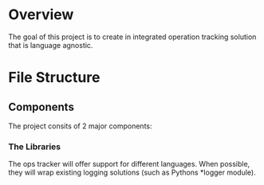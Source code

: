 # Overview
The goal of this project is to create in integrated operation tracking solution that is language agnostic.

# File Structure


## Components
The project consits of 2 major components:

### The Libraries
The ops tracker will offer support for different languages. When possible, they will wrap existing logging solutions (such as Pythons *logger module).
